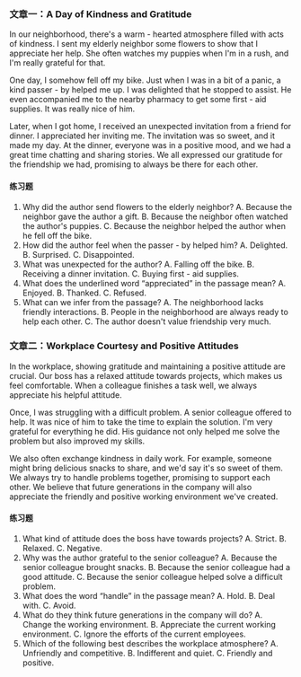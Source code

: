 ### 文章一：A Day of Kindness and Gratitude
In our neighborhood, there's a warm - hearted atmosphere filled with acts of kindness. I sent my elderly neighbor some flowers to show that I appreciate her help. She often watches my puppies when I'm in a rush, and I'm really grateful for that. 

One day, I somehow fell off my bike. Just when I was in a bit of a panic, a kind passer - by helped me up. I was delighted that he stopped to assist. He even accompanied me to the nearby pharmacy to get some first - aid supplies. It was really nice of him. 

Later, when I got home, I received an unexpected invitation from a friend for dinner. I appreciated her inviting me. The invitation was so sweet, and it made my day. At the dinner, everyone was in a positive mood, and we had a great time chatting and sharing stories. We all expressed our gratitude for the friendship we had, promising to always be there for each other. 

#### 练习题
1. Why did the author send flowers to the elderly neighbor?
A. Because the neighbor gave the author a gift.
B. Because the neighbor often watched the author's puppies.
C. Because the neighbor helped the author when he fell off the bike.
2. How did the author feel when the passer - by helped him?
A. Delighted.  B. Surprised.  C. Disappointed.
3. What was unexpected for the author?
A. Falling off the bike.  B. Receiving a dinner invitation.
C. Buying first - aid supplies.
4. What does the underlined word “appreciated” in the passage mean?
A. Enjoyed.  B. Thanked.  C. Refused.
5. What can we infer from the passage?
A. The neighborhood lacks friendly interactions.
B. People in the neighborhood are always ready to help each other.
C. The author doesn't value friendship very much.

### 文章二：Workplace Courtesy and Positive Attitudes
In the workplace, showing gratitude and maintaining a positive attitude are crucial. Our boss has a relaxed attitude towards projects, which makes us feel comfortable. When a colleague finishes a task well, we always appreciate his helpful attitude. 

Once, I was struggling with a difficult problem. A senior colleague offered to help. It was nice of him to take the time to explain the solution. I'm very grateful for everything he did. His guidance not only helped me solve the problem but also improved my skills. 

We also often exchange kindness in daily work. For example, someone might bring delicious snacks to share, and we'd say it's so sweet of them. We always try to handle problems together, promising to support each other. We believe that future generations in the company will also appreciate the friendly and positive working environment we've created. 

#### 练习题
1. What kind of attitude does the boss have towards projects?
A. Strict.  B. Relaxed.  C. Negative.
2. Why was the author grateful to the senior colleague?
A. Because the senior colleague brought snacks.
B. Because the senior colleague had a good attitude.
C. Because the senior colleague helped solve a difficult problem.
3. What does the word “handle” in the passage mean?
A. Hold.  B. Deal with.  C. Avoid.
4. What do they think future generations in the company will do?
A. Change the working environment.
B. Appreciate the current working environment.
C. Ignore the efforts of the current employees. 
5. Which of the following best describes the workplace atmosphere?
A. Unfriendly and competitive.
B. Indifferent and quiet.
C. Friendly and positive. 